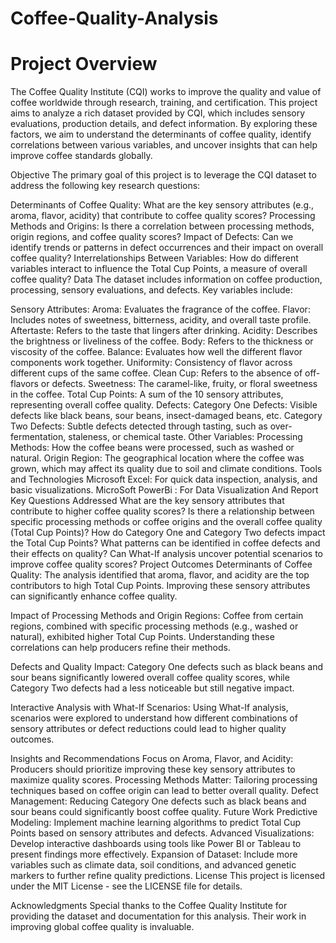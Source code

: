 # Coffee-Quality-Analysis

# Project Overview
The Coffee Quality Institute (CQI) works to improve the quality and value of coffee worldwide through research, training, and certification. This project aims to analyze a rich dataset provided by CQI, which includes sensory evaluations, production details, and defect information. By exploring these factors, we aim to understand the determinants of coffee quality, identify correlations between various variables, and uncover insights that can help improve coffee standards globally.

Objective
The primary goal of this project is to leverage the CQI dataset to address the following key research questions:

Determinants of Coffee Quality: What are the key sensory attributes (e.g., aroma, flavor, acidity) that contribute to coffee quality scores?
Processing Methods and Origins: Is there a correlation between processing methods, origin regions, and coffee quality scores?
Impact of Defects: Can we identify trends or patterns in defect occurrences and their impact on overall coffee quality?
Interrelationships Between Variables: How do different variables interact to influence the Total Cup Points, a measure of overall coffee quality?
Data
The dataset includes information on coffee production, processing, sensory evaluations, and defects. Key variables include:

Sensory Attributes:
Aroma: Evaluates the fragrance of the coffee.
Flavor: Includes notes of sweetness, bitterness, acidity, and overall taste profile.
Aftertaste: Refers to the taste that lingers after drinking.
Acidity: Describes the brightness or liveliness of the coffee.
Body: Refers to the thickness or viscosity of the coffee.
Balance: Evaluates how well the different flavor components work together.
Uniformity: Consistency of flavor across different cups of the same coffee.
Clean Cup: Refers to the absence of off-flavors or defects.
Sweetness: The caramel-like, fruity, or floral sweetness in the coffee.
Total Cup Points: A sum of the 10 sensory attributes, representing overall coffee quality.
Defects:
Category One Defects: Visible defects like black beans, sour beans, insect-damaged beans, etc.
Category Two Defects: Subtle defects detected through tasting, such as over-fermentation, staleness, or chemical taste.
Other Variables:
Processing Methods: How the coffee beans were processed, such as washed or natural.
Origin Region: The geographical location where the coffee was grown, which may affect its quality due to soil and climate conditions.
Tools and Technologies
Microsoft Excel: For quick data inspection, analysis, and basic visualizations.
MicroSoft PowerBi : For Data Visualization And Report
Key Questions Addressed
What are the key sensory attributes that contribute to higher coffee quality scores?
Is there a relationship between specific processing methods or coffee origins and the overall coffee quality (Total Cup Points)?
How do Category One and Category Two defects impact the Total Cup Points?
What patterns can be identified in coffee defects and their effects on quality?
Can What-If analysis uncover potential scenarios to improve coffee quality scores?
Project Outcomes
Determinants of Coffee Quality:
The analysis identified that aroma, flavor, and acidity are the top contributors to high Total Cup Points. Improving these sensory attributes can significantly enhance coffee quality.

Impact of Processing Methods and Origin Regions:
Coffee from certain regions, combined with specific processing methods (e.g., washed or natural), exhibited higher Total Cup Points. Understanding these correlations can help producers refine their methods.

Defects and Quality Impact:
Category One defects such as black beans and sour beans significantly lowered overall coffee quality scores, while Category Two defects had a less noticeable but still negative impact.

Interactive Analysis with What-If Scenarios:
Using What-If analysis, scenarios were explored to understand how different combinations of sensory attributes or defect reductions could lead to higher quality outcomes.

Insights and Recommendations
Focus on Aroma, Flavor, and Acidity: Producers should prioritize improving these key sensory attributes to maximize quality scores.
Processing Methods Matter: Tailoring processing techniques based on coffee origin can lead to better overall quality.
Defect Management: Reducing Category One defects such as black beans and sour beans could significantly boost coffee quality.
Future Work
Predictive Modeling: Implement machine learning algorithms to predict Total Cup Points based on sensory attributes and defects.
Advanced Visualizations: Develop interactive dashboards using tools like Power BI or Tableau to present findings more effectively.
Expansion of Dataset: Include more variables such as climate data, soil conditions, and advanced genetic markers to further refine quality predictions.
License
This project is licensed under the MIT License - see the LICENSE file for details.

Acknowledgments
Special thanks to the Coffee Quality Institute for providing the dataset and documentation for this analysis. Their work in improving global coffee quality is invaluable.
